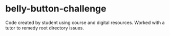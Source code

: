 # belly-button-challenge
Code created by student using course and digital resources. Worked with a tutor to remedy root directory issues.
